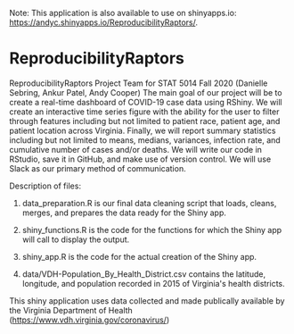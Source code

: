 Note: This application is also available to use on shinyapps.io: https://andyc.shinyapps.io/ReproducibilityRaptors/.

# ReproducibilityRaptors
ReproducibilityRaptors Project Team for STAT 5014 Fall 2020 (Danielle Sebring, Ankur Patel, Andy Cooper) The main goal of our project will be to create a real-time dashboard of COVID-19 case data using RShiny. We will create an interactive time series figure with the ability for the user to filter through features including but not limited to patient race, patient age, and patient location across Virginia. Finally, we will report summary statistics including but not limited to means, medians, variances, infection rate, and cumulative number of cases and/or deaths. We will write our code in RStudio, save it in GitHub, and make use of version control. We will use Slack as our primary method of communication.

Description of files:
1) data_preparation.R is our final data cleaning script that loads, cleans, merges, and prepares the data ready for the Shiny app.

2) shiny_functions.R is the code for the functions for which the Shiny app will call to display the output.

3) shiny_app.R is the code for the actual creation of the Shiny app.

4) data/VDH-Population_By_Health_District.csv contains the latitude, longitude, and population recorded in 2015 of Virginia's health districts.

This shiny application uses data collected and made publically available by the Virginia Department of Health (https://www.vdh.virginia.gov/coronavirus/)
